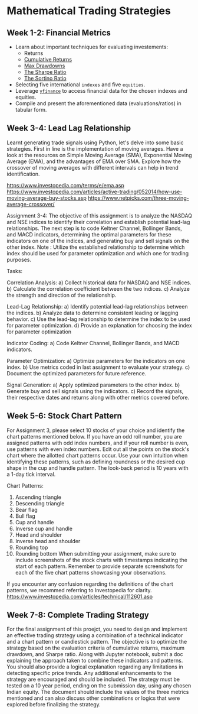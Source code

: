 # Mathematical Trading Strategies

## Week 1-2: Financial Metrics
- Learn about important techniques for evaluating investements:
  - Returns
  - [Cumulative Returns](https://www.investopedia.com/terms/c/cumulativereturn.asp)
  - [Max Drawdowns](https://www.investopedia.com/terms/m/maximum-drawdown-mdd.asp)
  - [The Sharpe Ratio](https://groww.in/p/sharpe-ratio)
  - [The Sortino Ratio](https://groww.in/p/sortino-ratio)
- Selecting five international `indexes` and five `equities`.
- Leverage [`yfinance`](https://pypi.org/project/yfinance/) to access financial data for the chosen indexes and equities.
- Compile and present the aforementioned data (evaluations/ratios) in tabular form.

## Week 3-4: Lead Lag Relationship
Learnt generating trade signals using Python, let's delve into some basic strategies. First in line is the implementation of moving averages. Have a look at the resources on Simple Moving Average (SMA), Exponential Moving Average (EMA), and the advantages of EMA over SMA. Explore how the crossover of moving averages with different intervals can help in trend identification.

https://www.investopedia.com/terms/e/ema.asp
https://www.investopedia.com/articles/active-trading/052014/how-use-moving-average-buy-stocks.asp
https://www.netpicks.com/three-moving-average-crossover/ 

Assignment 3-4:
The objective of this assignment is to analyze the NASDAQ and NSE indices to identify their correlation and establish potential lead-lag relationships. The next step is to code Keltner Channel, Bollinger Bands, and MACD indicators, determining the optimal parameters for these indicators on one of the indices, and generating buy and sell signals on the other index. 
Note : Utilize the established relationship to determine which index should be used for parameter optimization and which one for trading purposes.

Tasks:

Correlation Analysis:
a) Collect historical data for NASDAQ and NSE indices.
b) Calculate the correlation coefficient between the two indices.
c) Analyze the strength and direction of the relationship.

Lead-Lag Relationship:
a) Identify potential lead-lag relationships between the indices.
b) Analyze data to determine consistent leading or lagging behavior.
c) Use the lead-lag relationship to determine the index to be used for parameter optimization.
d) Provide an explanation for choosing the index for parameter optimization

Indicator Coding:
a) Code Keltner Channel, Bollinger Bands, and MACD indicators.

Parameter Optimization:
a) Optimize parameters for the indicators on one index.
b) Use metrics coded in last assignment to evaluate your strategy.
c) Document the optimized parameters for future reference.

Signal Generation:
a) Apply optimized parameters to the other index.
b) Generate buy and sell signals using the indicators.
c) Record the signals, their respective dates and returns along with other metrics covered before.

## Week 5-6: Stock Chart Pattern
For Assignment 3, please select 10 stocks of your choice and identify the chart patterns mentioned below. If you have an odd roll number, you are assigned patterns with odd index numbers, and if your roll number is even, use patterns with even index numbers. Edit out all the points on the stock's chart where the allotted chart patterns occur. Use your own intuition when identifying these patterns, such as defining roundness or the desired cup shape in the cup and handle pattern. The look-back period is 10 years with a 1-day tick interval.

Chart Patterns:

1) Ascending triangle
2) Descending triangle
3) Bear flag
4) Bull flag
5) Cup and handle
6) Inverse cup and handle
7) Head and shoulder
8) Inverse head and shoulder
9) Rounding top
10) Rounding bottom
When submitting your assignment, make sure to include screenshots of the stock charts with timestamps indicating the start of each pattern. Remember to provide separate screenshots for each of the five chart patterns showcasing your observations.

If you encounter any confusion regarding the definitions of the chart patterns, we recommed referring to Investopedia for clarity.
https://www.investopedia.com/articles/technical/112601.asp

## Week 7-8: Complete Trading Strategy
For the final assignment of this proejct, you need to design and implement an effective trading strategy using a combination of a technical indicator and a chart pattern or candlestick pattern. The objective is to optimize the strategy based on the evaluation criteria of cumulative returns, maximum drawdown, and Sharpe ratio. Along with Jupyter notebook, submit a doc explaining the approach taken to combine these indicators and patterns. You should also provide a logical explanation regarding any limitations in detecting specific price trends. Any additional enhancements to the strategy are encouraged and should be included. The strategy must be tested on a 10 year period, ending on the submission day, using any chosen Indian equity. The document should include the values of the three metrics mentioned and can also discuss other combinations or logics that were explored before finalizing the strategy.
